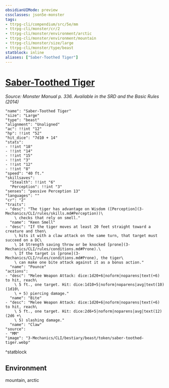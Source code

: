 ```yaml
---
obsidianUIMode: preview
cssclasses: json5e-monster
tags:
- ttrpg-cli/compendium/src/5e/mm
- ttrpg-cli/monster/cr/2
- ttrpg-cli/monster/environment/arctic
- ttrpg-cli/monster/environment/mountain
- ttrpg-cli/monster/size/large
- ttrpg-cli/monster/type/beast
statblock: inline
aliases: ["Saber-Toothed Tiger"]
---
```

# [Saber-Toothed Tiger](3-Mechanics\CLI\bestiary\beast/saber-toothed-tiger.md)
*Source: Monster Manual p. 336. Available in the <span title='Systems Reference Document (5.1)'>SRD</span> and the Basic Rules (2014)*  

```statblock
"name": "Saber-Toothed Tiger"
"size": "Large"
"type": "beast"
"alignment": "Unaligned"
"ac": !!int "12"
"hp": !!int "52"
"hit_dice": "7d10 + 14"
"stats":
- !!int "18"
- !!int "14"
- !!int "15"
- !!int "3"
- !!int "12"
- !!int "8"
"speed": "40 ft."
"skillsaves":
  "Stealth": !!int "6"
  "Perception": !!int "3"
"senses": "passive Perception 13"
"languages": ""
"cr": "2"
"traits":
- "desc": "The tiger has advantage on Wisdom ([Perception](3-Mechanics/CLI/rules/skills.md#Perception))\
    \ checks that rely on smell."
  "name": "Keen Smell"
- "desc": "If the tiger moves at least 20 feet straight toward a creature and then\
    \ hits it with a claw attack on the same turn, that target must succeed on a DC\
    \ 14 Strength saving throw or be knocked [prone](3-Mechanics/CLI/rules/conditions.md#Prone).\
    \ If the target is [prone](3-Mechanics/CLI/rules/conditions.md#Prone), the tiger\
    \ can make one bite attack against it as a bonus action."
  "name": "Pounce"
"actions":
- "desc": "Melee Weapon Attack: dice:1d20+6|noform|noparens|text(+6) to hit, reach\
    \ 5 ft., one target. Hit: dice:1d10+5|noform|noparens|avg|text(10) (1d10\
    \ + 5) piercing damage."
  "name": "Bite"
- "desc": "Melee Weapon Attack: dice:1d20+6|noform|noparens|text(+6) to hit, reach\
    \ 5 ft., one target. Hit: dice:2d6+5|noform|noparens|avg|text(12) (2d6 +\
    \ 5) slashing damage."
  "name": "Claw"
"source":
- "MM"
"image": "3-Mechanics/CLI/bestiary/beast/token/saber-toothed-tiger.webp"
```
^statblock

## Environment

mountain, arctic